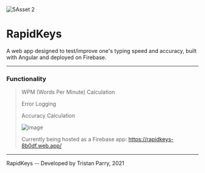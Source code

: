 ![5Asset 2](https://user-images.githubusercontent.com/64918749/130005045-48ca87cc-784f-4162-87ab-efcf44324356.png)

# RapidKeys
A web app designed to test/improve one's typing speed and accuracy, built with Angular and deployed on Firebase.

-------------------------------------------------------------------------------------------------------------------------------------------------------------------------

<h3>Functionality</h3>

> WPM (Words Per Minute) Calculation
> 
> Error Logging
> 
> Accuracy Calculation
>
> ![image](https://user-images.githubusercontent.com/64918749/130005344-a4f6164b-794c-4de3-80e8-34f06fd24cc1.png)
>
> Currently being hosted as a Firebase app:
> https://rapidkeys-8b0df.web.app/
>
----------------------------------------------------------------------------------------------------------------------------------

RapidKeys -- Developed by Tristan Parry, 2021
